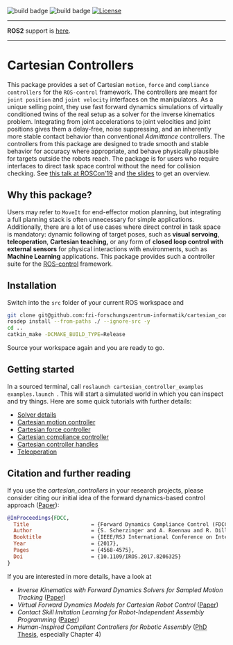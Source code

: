 ![build badge](https://github.com/fzi-forschungszentrum-informatik/cartesian_controllers/actions/workflows/industrial_ci_melodic_action.yml/badge.svg)
![build badge](https://github.com/fzi-forschungszentrum-informatik/cartesian_controllers/actions/workflows/industrial_ci_noetic_action.yml/badge.svg)
[![License](https://img.shields.io/badge/License-BSD_3--Clause-blue.svg)](https://opensource.org/licenses/BSD-3-Clause)

---

**ROS2** support is [here](https://github.com/fzi-forschungszentrum-informatik/cartesian_controllers/tree/ros2-devel).

---


# Cartesian Controllers
This package provides a set of Cartesian `motion`, `force` and `compliance controllers` for the `ROS-control` framework.
The controllers are meant for `joint position` and `joint velocity` interfaces on the manipulators.
As a unique selling point, they use fast forward dynamics simulations of
virtually conditioned twins of the real setup as a solver for the inverse kinematics problem.
Integrating from joint accelerations to joint velocities and joint positions
gives them a delay-free, noise suppressing, and an inherently more stable contact behavior than conventional
*Admittance* controllers.
The controllers from this package are designed to trade smooth and stable behavior for accuracy where
appropriate, and behave physically plausible for targets outside the robots reach.
The package is for users who require interfaces to direct task space control
without the need for collision checking.
See [this talk at ROSCon'19](https://vimeo.com/378682968) and [the
slides](https://roscon.ros.org/2019/talks/roscon2019_cartesiancontrollers.pdf)
to get an overview.

## Why this package?
Users may refer to `MoveIt` for end-effector motion planning, but 
integrating a full planning stack is often unnecessary for simple applications.
Additionally, there are a lot of use cases where direct control in task space is mandatory:
dynamic following of target poses, such as **visual servoing**, **teleoperation**, **Cartesian teaching,** or
any form of **closed loop control with external sensors** for physical interactions with environments, such as **Machine Learning** applications.
This package provides such a controller suite for the [ROS-control](http://wiki.ros.org/ros_control) framework.

## Installation
Switch into the `src` folder of your current ROS workspace and
```bash
git clone git@github.com:fzi-forschungszentrum-informatik/cartesian_controllers.git
rosdep install --from-paths ./ --ignore-src -y
cd ..
catkin_make -DCMAKE_BUILD_TYPE=Release
```
Source your workspace again and you are ready to go.

## Getting started
In a sourced terminal, call `roslaunch cartesian_controller_examples
examples.launch `. This will start a simulated world in which you can inspect
and try things. Here are some quick tutorials with further details:
- [Solver details](resources/doc/Solver_details.md)
- [Cartesian motion controller](cartesian_motion_controller/README.md)
- [Cartesian force controller](cartesian_force_controller/README.md)
- [Cartesian compliance controller](cartesian_compliance_controller/README.md)
- [Cartesian controller handles](cartesian_controller_handles/README.md)
- [Teleoperation](cartesian_controller_utilities/README.md)

## Citation and further reading
If you use the *cartesian_controllers* in your research projects, please
consider citing our initial idea of the forward dynamics-based control
approach ([Paper](https://ieeexplore.ieee.org/document/8206325)):
```bibtex
@InProceedings{FDCC,
  Title                    = {Forward Dynamics Compliance Control (FDCC): A new approach to cartesian compliance for robotic manipulators},
  Author                   = {S. Scherzinger and A. Roennau and R. Dillmann},
  Booktitle                = {IEEE/RSJ International Conference on Intelligent Robots and Systems (IROS)},
  Year                     = {2017},
  Pages                    = {4568-4575},
  Doi                      = {10.1109/IROS.2017.8206325}
}

```

If you are interested in more details, have a look at
- *Inverse Kinematics with Forward Dynamics Solvers for Sampled Motion Tracking* ([Paper](https://arxiv.org/pdf/1908.06252.pdf))
- *Virtual Forward Dynamics Models for Cartesian Robot Control* ([Paper](https://arxiv.org/pdf/2009.11888.pdf))
- *Contact Skill Imitation Learning for Robot-Independent Assembly Programming* ([Paper](https://arxiv.org/pdf/1908.06272.pdf))
- *Human-Inspired Compliant Controllers for Robotic Assembly* ([PhD Thesis](https://publikationen.bibliothek.kit.edu/1000139834), especially Chapter 4)

